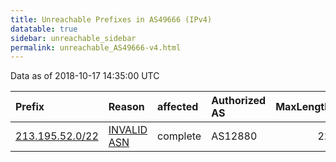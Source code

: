 ```yaml
---
title: Unreachable Prefixes in AS49666 (IPv4)
datatable: true
sidebar: unreachable_sidebar
permalink: unreachable_AS49666-v4.html
---
```


Data as of 2018-10-17 14:35:00 UTC


<div class="datatable-begin"></div>

| Prefix                                                   | Reason                                                                                                 | affected   | Authorized AS   |   MaxLength | Anchor                                         |   unreachable /24s |
|:---------------------------------------------------------|:-------------------------------------------------------------------------------------------------------|:-----------|:----------------|------------:|:-----------------------------------------------|-------------------:|
| [213.195.52.0/22](https://stat.ripe.net/213.195.52.0/22) | [INVALID ASN](https://rpki-validator.ripe.net/announcement-preview?asn=AS49666&prefix=213.195.52.0/22) | complete   | AS12880         |          22 | [RIPE](unreachable_RIPE_NCC_RPKI_Root-v4.html) |                  4 |

<div class="datatable-end"></div>
